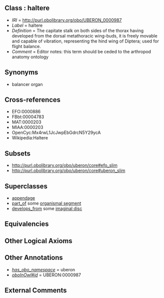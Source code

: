 
## Class : haltere

 * *IRI* = http://purl.obolibrary.org/obo/UBERON_0000987
 * *Label* = haltere
 * *Definition* = The capitate stalk on both sides of the thorax having developed from the dorsal metathoracic wing-buds, it is freely movable and capable of vibration, representing the hind wing of Diptera; used for flight balance.
 * *Comment* = Editor notes: this term should be ceded to the arthropod anatomy ontology

## Synonyms

 * balancer organ

## Cross-references

 * EFO:0000886
 * FBbt:00004783
 * MAT:0000203
 * MIAA:0000203
 * OpenCyc:Mx4rwL1JcJwpEbGdrcN5Y29ycA
 * Wikipedia:Haltere

## Subsets

 * http://purl.obolibrary.org/obo/uberon/core#efo_slim
 * http://purl.obolibrary.org/obo/uberon/core#uberon_slim

## Superclasses

 * [appendage](../../UBERON/26/UBERON_0000026.md)
 * [part_of](../../BFO/50/BFO_0000050.md) some [organismal segment](../../UBERON/14/UBERON_0000914.md)
 * [develops_from](../../RO/02/RO_0002202.md) some [imaginal disc](../../UBERON/39/UBERON_0000939.md)

## Equivalencies


## Other Logical Axioms


## Other Annotations

 * *[has_obo_namespace](../../ce/oboInOwl#hasOBONamespace.md)* = uberon
 * *[oboInOwl#id](../../id/oboInOwl#id.md)* = UBERON:0000987

## External Comments

